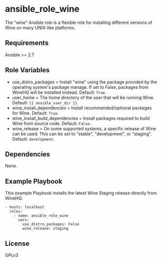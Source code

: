 # ansible_role_wine

The "wine" Ansible role is a flexible role for installing different versions of Wine on many UNIX-like platforms.

## Requirements

Ansible >= 2.7

## Role Variables

* use_distro_packages = Install "wine" using the package provided by the operating system's package manage. If set to False, packages from WineHQ will be installed instead. Default: `True`.
* user_home = The home directory of the user that will be running Wine. Default: `{{ ansible_user_dir }}`.
* wine_install_dependencies = Install recommended/optional packages for Wine. Default: `True`.
* wine_install_build_dependencies = Install packages required to build Wine from source code. Default: `False`.
* wine_release = On some supported systems, a specific release of Wine can be used. This can be set to "stable", "development", or "staging". Default: `development`.

## Dependencies

None.

## Example Playbook

This example Playbook installs the latest Wine Staging release directly from WineHQ.

```
- hosts: localhost
  roles:
    - name: ansible_role_wine
      vars:
        use_distro_packages: False
        wine_release: staging
```

## License

GPLv3
